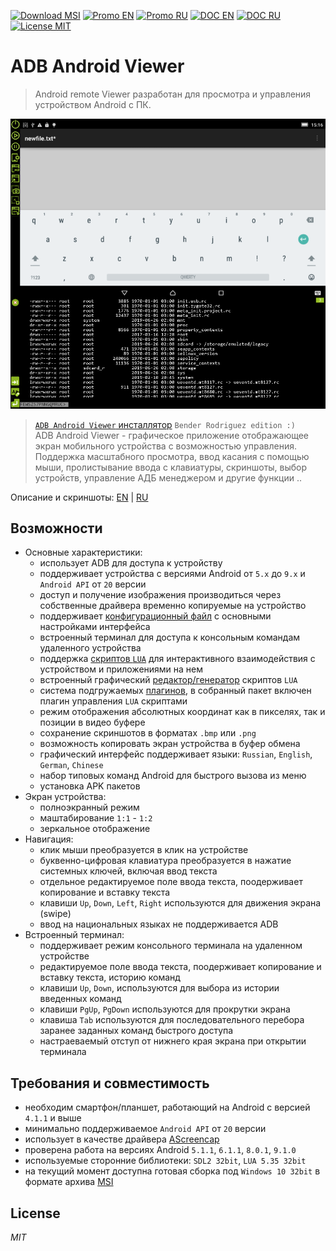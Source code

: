 
[![Download MSI](https://img.shields.io/badge/Download-MSI-brightgreen.svg?style=flat)](https://clnviewer.github.io/ADB-Android-Viewer/dist/Android-ADB-Viewer.msi)
[![Promo EN](https://img.shields.io/badge/Promo-EN-brightgreen.svg?style=flat)](https://clnviewer.github.io/Code-Blocks-Android-NDK/ADBANDROIDVIEWER.EN.html)
[![Promo RU](https://img.shields.io/badge/Promo-RU-brightgreen.svg?style=flat)](https://clnviewer.github.io/Code-Blocks-Android-NDK/ADBANDROIDVIEWER.RU.html)
[![DOC EN](https://img.shields.io/badge/Features-EN-brightgreen.svg?style=flat)](https://github.com/ClnViewer/ADB-Android-Viewer/blob/master/docs/README.EN.md)
[![DOC RU](https://img.shields.io/badge/Features-RU-brightgreen.svg?style=flat)](https://github.com/ClnViewer/ADB-Android-Viewer/blob/master/docs/README.RU.md)
[![License MIT](https://img.shields.io/badge/License-MIT-brightgreen.svg?style=flat)](https://github.com/ClnViewer/ADB-Android-Viewer/blob/master/LICENSE)

# ADB Android Viewer

> Android remote Viewer разработан для просмотра и управления устройством Android с ПК.


![adbviewer](images/adbviewer-2-terminal-en.png)

>[`ADB Android Viewer` инсталлятор](https://clnviewer.github.io/ADB-Android-Viewer/dist/Android-ADB-Viewer.msi) `Bender Rodriguez edition :)`   
> ADB Android Viewer - графическое приложение отображающее экран мобильного устройства с возможностью управления. Поддержка масштабного просмотра, ввод касания с помощью мыши, пролистывание ввода с клавиатуры, скриншоты, выбор устройств, управление АДБ менеджером и другие функции ..  

Описание и скриншоты: [EN](https://clnviewer.github.io/Code-Blocks-Android-NDK/ADBANDROIDVIEWER.EN.html) | [RU](https://clnviewer.github.io/Code-Blocks-Android-NDK/ADBANDROIDVIEWER.RU.html)  


## Возможности

- Основные характеристики:
  - использует ADB для доступа к устройству  
  - поддерживает устройства с версиями Android от `5.x` до `9.x` и `Android API` от `20` версии  
  - доступ и получение изображения производиться через собственные драйвера временно копируемые на устройство  
  - поддерживает [конфигурационный файл](https://github.com/ClnViewer/ADB-Android-Viewer/blob/master/src/ADBViewer/ADBViewer.ini) с основными настройками интерфейса  
  - встроенный терминал для доступа к консольным командам удаленного устройства  
  - поддержка [скриптов `LUA`](https://github.com/ClnViewer/ADB-Android-Viewer/blob/master/src/ADBViewer/src/App/plugin/plugin-lua/plugin-lua.lua.example) для интерактивного взаимодействия с устройством и приложениями на нем  
  - встроенный графический [редактор/генератор](https://clnviewer.github.io/Code-Blocks-Android-NDK/ADBANDROIDVIEWER.EN.html) скриптов `LUA`  
  - система подгружаемых [плагинов](https://github.com/ClnViewer/ADB-Android-Viewer/tree/master/src/ADBViewer/src/App/plugin/plugin-template), в собранный пакет включен плагин управления `LUA` скриптами  
  - режим отображения абсолютных координат как в пикселях, так и позиции в видео буфере  
  - сохранение скриншотов в форматах `.bmp` или `.png`  
  - возможность копировать экран устройства в буфер обмена  
  - графический интерфейс поддерживает языки: `Russian`, `English`, `German`, `Chinese`  
  - набор типовых команд Android для быстрого вызова из меню  
  - установка APK пакетов  
- Экран устройства:
  - полноэкранный режим  
  - маштабирование `1:1` - `1:2`  
  - зеркальное отображение  
- Навигация:
  - клик мыши преобразуется в клик на устройстве  
  - буквенно-цифровая клавиатура преобразуется в нажатие системных ключей, включая ввод текста  
  - отдельное редактируемое поле ввода текста, поодерживает копирование и вставку текста  
  - клавиши `Up`, `Down`, `Left`, `Right` используются для движения экрана (swipe)  
  - ввод на национальных языках не поддерживается ADB  
- Встроенный терминал:
  - поддерживает режим консольного терминала на удаленном устройстве  
  - редактируемое поле ввода текста, поодерживает копирование и вставку текста, историю команд  
  - клавиши `Up`, `Down`, используются для выбора из истории введенных команд  
  - клавиши `PgUp`, `PgDown` используются для прокрутки экрана  
  - клавиша `Tab` используются для последовательного перебора заранее заданных команд быстрого доступа  
  - настраеваемый отступ от нижнего края экрана при открытии терминала  

## Требования и совместимость

- необходим смартфон/планшет, работающий на Android с версией `4.1.1` и выше  
- минимально поддерживаемое `Android API` от `20` версии  
- использует в качестве драйвера [AScreencap](https://github.com/ClnViewer/Android-fast-screen-capture)  
- проверена работа на версиях Android `5.1.1`, `6.1.1`, `8.0.1`, `9.1.0`  
- используемые сторонние библиотеки: `SDL2 32bit`, `LUA 5.35 32bit`  
- на текущий момент доступна готовая сборка под `Windows 10 32bit` в формате архива [MSI](https://clnviewer.github.io/ADB-Android-Viewer/dist/Android-ADB-Viewer.msi)  


## License

 _MIT_

